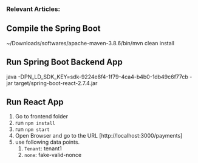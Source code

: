 ### Relevant Articles:

## Compile the Spring Boot
~/Downloads/softwares/apache-maven-3.8.6/bin/mvn clean install

## Run Spring Boot Backend App
java -DPN_LD_SDK_KEY=sdk-9224e8f4-1f79-4ca4-b4b0-1db49c6f77cb -jar target/spring-boot-react-2.7.4.jar

## Run React App
1. Go to frontend folder
2. run `npm install`
3. run `npm start`
4. Open Browser and go to the URL [http://localhost:3000/payments]
5. use following data points.
   1. `Tenant`: tenant1
   2. `none`: fake-valid-nonce